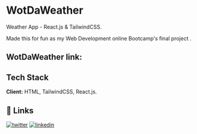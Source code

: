 
# WotDaWeather

Weather App - React.js & TailwindCSS.

Made this for fun as my Web Development online Bootcamp's final project . 


## WotDaWeather link:

<!-- https://devabdee.github.io/Simon-Game/ -->


## Tech Stack

**Client:** HTML, TailwindCSS, React.js.


## 🔗 Links
[![twitter](https://img.shields.io/badge/twitter-1DA1F2?style=for-the-badge&logo=twitter&logoColor=white)](https://twitter.com/DevABDee)
[![linkedin](https://img.shields.io/badge/linkedin-0A66C2?style=for-the-badge&logo=linkedin&logoColor=white)](https://www.linkedin.com/in/devabdee/)

